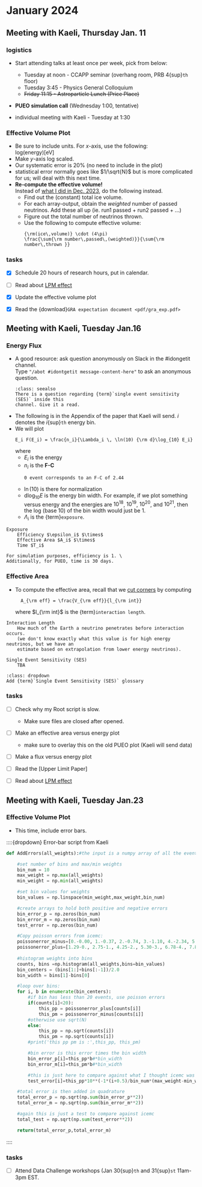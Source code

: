 # January 2024

## Meeting with Kaeli, Thursday Jan. 11

### logistics
+   Start attending talks at least once per week, pick from below:
    +   Tuesday at noon - CCAPP seminar (overhang room, PRB 4{sup}`th` floor)
    +   Tuesday 3:45 - Physics General Colloquium
    +   <strike>Friday 11:15 - Astroparticle Lunch (Price Place)</strike>

+   **PUEO simulation call** (Wednesday 1:00, tentative)
+   individual meeting with Kaeli - Tuesday at 1:30

### Effective Volume Plot

+   Be sure to include units. For $x$-axis, use the following:\
    log(energy)[eV]
+   Make $y$-axis log scaled.
+   Our systematic error is 20% (no need to include in the plot)
+   statistical error normally goes like $1/\sqrt{N}$ but is more
    complicated for us; will deal with this next time.
+   **Re-compute the effective volume!** \
    Instead of [what I did in Dec. 2023](average_effective_volume_version1),
    do the following instead.
    +   Find out the (constant) total ice volume.
    +   For each array-output, obtain the *weighted* number of passed neutrinos.
        Add these all up (ie. run1 passed  + run2 passed + ...)
    +   Figure out the total number of neutrinos thrown.
    +   Use the following to compute effective volume:
        ```{math}
        {\rm(ice\,volume)} \cdot (4\pi) 
        \frac{\sum{\rm number\,passed\,(weighted)}}{\sum{\rm number\,thrown }}
        ```

### tasks
+ [x] Schedule 20 hours of research hours, put in calendar.
+ [ ] Read about [LPM effect](LPM_effect)
+ [x] Update the effective volume plot
+ [x] Read the {download}`GRA expectation document <pdf/gra_exp.pdf>`



## Meeting with Kaeli, Tuesday Jan.16
### Energy Flux
+ A good resource: ask question anonymously on Slack in the #idongetit channel.\
    Type `"/abot #idontgetit message-content-here"` to ask an anonymous question.
    ```{admonition} Slack
    :class: seealso
    There is a question regarding {term}`single event sensitivity (SES)` inside this
    channel. Give it a read.
    ```
+ The following is in the Appendix of the paper that Kaeli will send. $i$ denotes the
    $i${sup}`th` energy bin.
+ We will plot
  ```{math}
  E_i F(E_i) = \frac{n_i}{\Lambda_i \, \ln(10) {\rm d}\log_{10} E_i}
  ```
  where 
  + $E_i$ is the energy
  + $n_i$ is the **F-C**
    ```{note}
    0 event corresponds to an F-C of 2.44
    ```
  + $\ln(10)$ is there for normalization
  + d$\log_{10}E$ is the energy bin width. For example, if we plot something versus
    energy and the energies are $10^{18}$, $10^{19}$, $10^{20}$, and $10^{21}$, then
    the log (base 10) of the bin width would just be 1.
  + $\Lambda_i$ is the {term}`exposure`.

```{glossary}
Exposure
    Efficiency $\epsilon_i$ $\times$ 
    Effective Area $A_i$ $\times$
    Time $T_i$ 
```

```{note}
For simulation purposes, efficiency is 1. \
Additionally, for PUEO, time is 30 days.
```

### Effective Area
+ To compute the effective area, recall that we [cut corners](loosely-effective-area) by 
    computing
  ```{math}
    A_{\rm eff} = \frac{V_{\rm eff}}{l_{\rm int}}
  ```
  where $l_{\rm int}$ is the {term}`interaction length`.

```{glossary}
Interaction Length
    How much of the Earth a neutrino penetrates before interaction occurs.
    (we don't know exactly what this value is for high energy neutrinos, but we have an
    estimate based on extrapolation from lower energy neutrinos).

Single Event Sensitivity (SES)
    TBA
```
```{admonition} TODO
:class: dropdown
Add {term}`Single Event Sensitivity (SES)` glossary
```

### tasks
+ [ ] Check why my Root script is slow.
    + Make sure files are closed after opened.
+ [ ] Make an effective area versus energy plot 
    + make sure to overlay this on the old PUEO plot (Kaeli will send data)
+ [ ] Make a flux versus energy plot
    
+ [ ] Read the [Upper Limit Paper]
+ [ ] Read about [LPM effect](LPM_effect)

## Meeting with Kaeli, Tuesday Jan.23

### Effective Volume Plot
+   This time, include error bars.

::::{dropdown} Error-bar script from Kaeli
``` python
def AddErrors(all_weights):#the input is a numpy array of all the event weights, where each entry is an event

	#set number of bins and max/min weights
	bin_num = 10
	max_weight = np.max(all_weights)
	min_weight = np.min(all_weights)

	#set bin values for weights
	bin_values = np.linspace(min_weight,max_weight,bin_num)

	#create arrays to hold both positive and negative errors
	bin_error_p = np.zeros(bin_num)
	bin_error_m = np.zeros(bin_num)
	test_error = np.zeros(bin_num)

	#Copy poisson errors from icemc:
	poissonerror_minus=[0.-0.00, 1.-0.37, 2.-0.74, 3.-1.10, 4.-2.34, 5.-2.75, 6.-3.82, 7.-4.25, 8.-5.30, 9.-6.33, 10.-6.78, 11.-7.81, 12.-8.83, 13.-9.28, 14.-10.30, 15.-11.32, 16.-12.33, 17.-12.79, 18.-13.81, 19.-14.82, 20.-15.83]
	poissonerror_plus=[1.29-0., 2.75-1., 4.25-2., 5.30-3., 6.78-4., 7.81-5., 9.28-6., 10.30-7., 11.32-8., 12.79-9., 13.81-10., 14.82-11., 16.29-12., 17.30-13., 18.32-14., 19.32-15., 20.80-16., 21.81-17., 22.82-18., 23.82-19., 25.30-20]
	
	#histogram weights into bins
	counts, bins =np.histogram(all_weights,bins=bin_values)
	bin_centers = (bins[1:]+bins[:-1])/2.0
	bin_width = bins[1]-bins[0]

	#loop over bins:
	for i, b in enumerate(bin_centers):
		#if bin has less than 20 events, use poisson errors
		if(counts[i]<20):
			this_pp = poissonerror_plus[counts[i]]
			this_pm = poissonerror_minus[counts[i]]
		#otherwise use sqrt(N)
		else:
			this_pp = np.sqrt(counts[i])
			this_pm = np.sqrt(counts[i])
		#print('this pp pm is :',this_pp, this_pm)

		#bin error is this error times the bin width
		bin_error_p[i]=this_pp*b#*bin_width
		bin_error_m[i]=this_pm*b#*bin_width

		#this is just here to compare against what I thought icemc was doing originally (not used)
		test_error[i]=this_pp*10**(-1*(i+0.5)/bin_num*(max_weight-min_weight)+min_weight)

	#total error is then added in quadrature 
	total_error_p = np.sqrt(np.sum(bin_error_p**2))
	total_error_m = np.sqrt(np.sum(bin_error_m**2))

	#again this is just a test to compare against icemc
	total_test = np.sqrt(np.sum(test_error**2))

	return(total_error_p,total_error_m)
```
::::

### tasks
+ [ ] Attend Data Challenge workshops (Jan 30{sup}`th` and 31{sup}`st` 11am-3pm EST.
